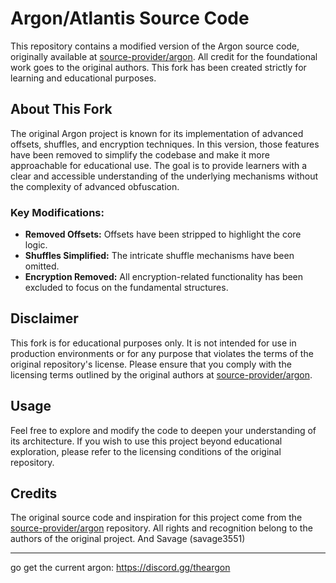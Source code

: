 # Argon/Atlantis Source Code

This repository contains a modified version of the Argon source code, originally available at [source-provider/argon](https://github.com/source-provider/argon/). All credit for the foundational work goes to the original authors. This fork has been created strictly for learning and educational purposes.

## About This Fork

The original Argon project is known for its implementation of advanced offsets, shuffles, and encryption techniques. In this version, those features have been removed to simplify the codebase and make it more approachable for educational use. The goal is to provide learners with a clear and accessible understanding of the underlying mechanisms without the complexity of advanced obfuscation.

### Key Modifications:
- **Removed Offsets:** Offsets have been stripped to highlight the core logic.
- **Shuffles Simplified:** The intricate shuffle mechanisms have been omitted.
- **Encryption Removed:** All encryption-related functionality has been excluded to focus on the fundamental structures.

## Disclaimer

This fork is for educational purposes only. It is not intended for use in production environments or for any purpose that violates the terms of the original repository's license. Please ensure that you comply with the licensing terms outlined by the original authors at [source-provider/argon](https://github.com/source-provider/argon/).

## Usage

Feel free to explore and modify the code to deepen your understanding of its architecture. If you wish to use this project beyond educational exploration, please refer to the licensing conditions of the original repository.

## Credits

The original source code and inspiration for this project come from the [source-provider/argon](https://github.com/source-provider/argon/) repository. All rights and recognition belong to the authors of the original project. And Savage (savage3551) 

---

go get the current argon: https://discord.gg/theargon

